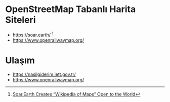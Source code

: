 # OpenStreetMap Tabanlı Harita Siteleri

* https://soar.earth/ [^1]
* https://www.openrailwaymap.org/

# Ulaşım

* https://nasilgiderim.iett.gov.tr/
* https://www.openrailwaymap.org/

[^1]: [Soar.Earth Creates “Wikipedia of Maps” Open to the World](https://news.yahoo.com/soar-earth-creates-wikipedia-maps-040852716.html)

